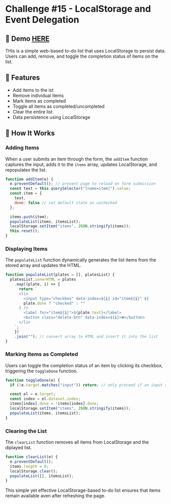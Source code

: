 # Challenge #15 - LocalStorage and Event Delegation

## 📸 Demo [HERE](https://hmothershed.github.io/JavaScript30/15-LocalStorage/)
THis is a simple web-based to-do list that uses LocalStorage to persist data. Users can add, remove, and toggle the completion status of items on the list.

## 🚀 Features
- Add items to the ist
- Remove individual items
- Mark items as completed
- Toggle all items as completed/uncompleted
- Clear the entire list
- Data persistence using LocalStorage

## 🔧 How It Works
### Adding Items
When a user submits an item through the form, the `addItem` function captures the input, adds it to the `items` array, updates LocalStorage, and repopulates the list.
```js
function addItem(e) {
  e.preventDefault(); // prevent page to reload on form submission
  const text = this.querySelector("[name=item]").value;
  const item = {
    text,
    done: false // set default state as unchecked
  };

  items.push(item);
  populateList(items, itemsList);
  localStorage.setItem("items", JSON.stringify(items));
  this.reset();
}
```

### Displaying Items
The `populateList` function dynamically generates the list items from the stored array and updates the HTML.
```js
function populateList(plates = [], platesList) {
  platesList.innerHTML = plates
    .map((plate, i) => {
      return `
      <li>
        <input type="checkbox" data-index=${i} id="item${i}" ${
        plate.done ? "checked" : ""
      } />
        <label for="item${i}">${plate.text}</label>
        <button class="delete-btn" data-index=${i}>❌</button>
      </li>
    `;
    })
    .join(""); // convert array to HTML and insert it into the list
}
```

### Marking Items as Completed
Users can toggle the completion status of an item by clicking its checkbox, triggering the `toggleDone` function.
```js
function toggleDone(e) {
  if (!e.target.matches("input")) return; // only proceed if an input chekbox is clicked

  const el = e.target;
  const index = el.dataset.index;
  items[index].done = !items[index].done;
  localStorage.setItem("items", JSON.stringify(items));
  populateList(items, itemsList);
}
```

### Clearing the List
The `clearList` function removes all items from LocalStorage and the diplayed list.
```js
function clearList(e) {
  e.preventDefault();
  items.length = 0;
  localStorage.clear();
  populateList([], itemsList);
}
```

This simple yet effective LocalStorage-based to-do list ensures that items remain available aven after refreshing the page.
